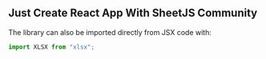 ## Just Create React App With SheetJS Community

The library can also be imported directly from JSX code with:

```js
import XLSX from "xlsx";
```
